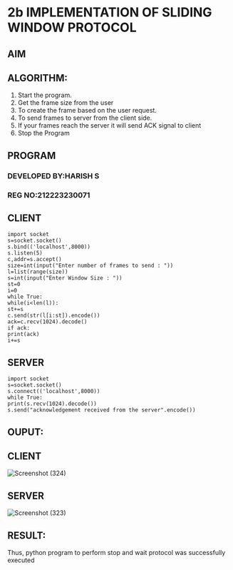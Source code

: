 # 2b IMPLEMENTATION OF SLIDING WINDOW PROTOCOL
## AIM
## ALGORITHM:
1. Start the program.
2. Get the frame size from the user
3. To create the frame based on the user request.
4. To send frames to server from the client side.
5. If your frames reach the server it will send ACK signal to client
6. Stop the Program
## PROGRAM
### DEVELOPED BY:HARISH S
### REG NO:212223230071
## CLIENT
```
import socket
s=socket.socket()
s.bind(('localhost',8000))
s.listen(5)
c,addr=s.accept()
size=int(input("Enter number of frames to send : "))
l=list(range(size))
s=int(input("Enter Window Size : "))
st=0
i=0
while True:
while(i<len(l)):
st+=s
c.send(str(l[i:st]).encode())
ack=c.recv(1024).decode()
if ack:
print(ack)
i+=s
```

## SERVER
```
import socket
s=socket.socket()
s.connect(('localhost',8000))
while True:
print(s.recv(1024).decode())
s.send("acknowledgement received from the server".encode())
```
## OUPUT:
## CLIENT
![Screenshot (324)](https://github.com/user-attachments/assets/5f76115a-92b8-472f-b89c-b8b0e9d8528b)

## SERVER
![Screenshot (323)](https://github.com/user-attachments/assets/553a771b-191c-407a-8d80-d6b0bf80e466)
## RESULT:
Thus, python program to perform stop and wait protocol was successfully executed
